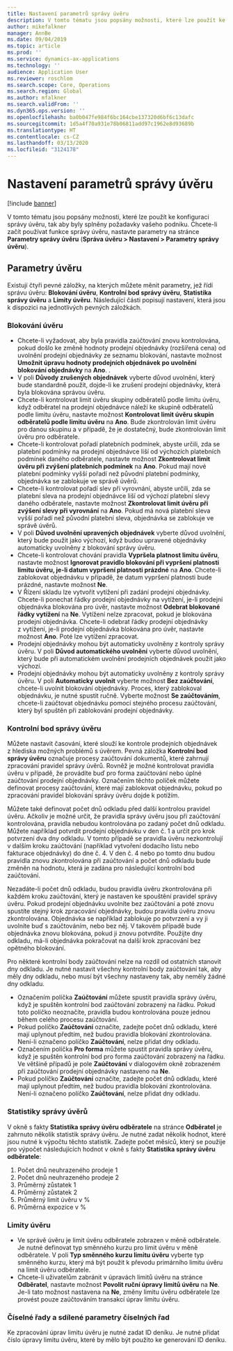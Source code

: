 ```yaml
---
title: Nastavení parametrů správy úvěru
description: V tomto tématu jsou popsány možnosti, které lze použít ke konfiguraci správy úvěru, tak aby byly splněny požadavky vašeho podniku.
author: mikefalkner
manager: AnnBe
ms.date: 09/04/2019
ms.topic: article
ms.prod: ''
ms.service: dynamics-ax-applications
ms.technology: ''
audience: Application User
ms.reviewer: roschlom
ms.search.scope: Core, Operations
ms.search.region: Global
ms.author: mfalkner
ms.search.validFrom: ''
ms.dyn365.ops.version: ''
ms.openlocfilehash: ba0b047fe984f6bc164cbe137320d6bf6c13dafc
ms.sourcegitcommit: 1d5a4f70a931e78b06811add97c1962e8d93689b
ms.translationtype: HT
ms.contentlocale: cs-CZ
ms.lasthandoff: 03/13/2020
ms.locfileid: "3124178"
---
```

# <a name="credit-management-parameters-setup"></a>Nastavení parametrů správy úvěru

[!include [banner](../includes/banner.md)]

V tomto tématu jsou popsány možnosti, které lze použít ke konfiguraci správy úvěru, tak aby byly splněny požadavky vašeho podniku. Chcete-li začít používat funkce správy úvěru, nastavte parametry na stránce **Parametry správy úvěru** (**Správa úvěru \> Nastavení \> Parametry správy úvěru**).

## <a name="credit-parameters"></a>Parametry úvěru

Existují čtyři pevné záložky, na kterých můžete měnit parametry, jež řídí správu úvěru: **Blokování úvěru**, **Kontrolní bod správy úvěru**, **Statistika správy úvěru** a **Limity úvěru**. Následující části popisují nastavení, která jsou k dispozici na jednotlivých pevných záložkách.

### <a name="credit-holds"></a>Blokování úvěru

- Chcete-li vyžadovat, aby byla pravidla zaúčtování znovu kontrolována, pokud došlo ke změně hodnoty prodejní objednávky (rozšířená cena) od uvolnění prodejní objednávky ze seznamu blokování, nastavte možnost **Umožnit úpravu hodnoty prodejních objednávek po uvolnění blokování objednávky** na **Ano**. .
- V poli **Důvody zrušených objednávek** vyberte důvod uvolnění, který bude standardně použit, dojde-li ke zrušení prodejní objednávky, která byla blokována správou úvěru.
- Chcete-li kontrolovat limit úvěru skupiny odběratelů podle limitu úvěru, když odběratel na prodejní objednávce náleží ke skupině odběratelů podle limitu úvěru, nastavte možnost **Kontrolovat limit úvěru skupin odběratelů podle limitu úvěru** na **Ano**. Bude zkontrolován limit úvěru pro danou skupinu a v případě, že je dostatečný, bude zkontrolován limit úvěru pro odběratele.
- Chcete-li kontrolovat pořadí platebních podmínek, abyste určili, zda se platební podmínky na prodejní objednávce liší od výchozích platebních podmínek daného odběratele, nastavte možnost **Zkontrolovat limit úvěru při zvýšení platebních podmínek** na **Ano**. Pokud mají nové platební podmínky vyšší pořadí než původní platební podmínky, objednávka se zablokuje ve správě úvěrů.
- Chcete-li kontrolovat pořadí slev při vyrovnání, abyste určili, zda se platební sleva na prodejní objednávce liší od výchozí platební slevy daného odběratele, nastavte možnost **Zkontrolovat limit úvěru při zvýšení slevy při vyrovnání** na **Ano**. Pokud má nová platební sleva vyšší pořadí než původní platební sleva, objednávka se zablokuje ve správě úvěrů.
- V poli **Důvod uvolnění upravených objednávek** vyberte důvod uvolnění, který bude použit jako výchozí, když budou upravené objednávky automaticky uvolněny z blokování správy úvěru.
- Chcete-li kontrolovat chování pravidla **Vypršela platnost limitu úvěru**, nastavte možnost **Ignorovat pravidlo blokování při vypršení platnosti limitu úvěru, je-li datum vypršení platnosti prázdné** na **Ano**. Chcete-li zablokovat objednávku v případě, že datum vypršení platnosti bude prázdné, nastavte možnost **Ne**.
- V Řízení skladu lze vytvořit vytížení při zadání prodejní objednávky. Chcete-li ponechat řádky prodejní objednávky na vytížení, je-li prodejní objednávka blokována pro úvěr, nastavte možnost **Odebrat blokované řádky vytížení** na **Ne**. Vytížení nelze zpracovat, pokud je blokována prodejní objednávka. Chcete-li odebrat řádky prodejní objednávky z vytížení, je-li prodejní objednávka blokována pro úvěr, nastavte možnost **Ano**. Poté lze vytížení zpracovat.
- Prodejní objednávky mohou být automaticky uvolněny z kontroly správy úvěru. V poli **Důvod automatického uvolnění** vyberte důvod uvolnění, který bude při automatickém uvolnění prodejních objednávek použit jako výchozí.
- Prodejní objednávky mohou být automaticky uvolněny z kontroly správy úvěru. V poli **Automaticky uvolnit** vyberte možnost **Bez zaúčtování**, chcete-li uvolnit blokování objednávky. Proces, který zablokoval objednávku, je nutné spustit ručně. Vyberte možnost **Se zaúčtováním**, chcete-li zaúčtovat objednávku pomocí stejného procesu zaúčtování, který byl spuštěn při zablokování prodejní objednávky.

### <a name="credit-management-checkpoint"></a>Kontrolní bod správy úvěru

Můžete nastavit časování, které slouží ke kontrole prodejních objednávek z hlediska možných problémů s úvěrem. Pevná záložka **Kontrolní bod správy úvěru** označuje procesy zaúčtování dokumentů, které zahrnují zpracování pravidel správy úvěrů. Rovněž je možné kontrolovat pravidla úvěru v případě, že provádíte buď pro forma zaúčtování nebo úplné zaúčtování prodejní objednávky. Označením těchto políček můžete definovat procesy zaúčtování, které mají zablokovat objednávku, pokud po zpracování pravidel blokování správy úvěru dojde k potížím.

Můžete také definovat počet dnů odkladu před další kontrolou pravidel úvěru. Ačkoliv je možné určit, že pravidla správy úvěru jsou při zaúčtování kontrolována, pravidla nebudou kontrolována po zadaný počet dnů odkladu. Můžete například potvrdit prodejní objednávku v den č. 1 a určit pro krok potvrzení dva dny odkladu. V tomto případě se pravidla úvěru nezkontrolují v dalším kroku zaúčtování (například vytvoření dodacího listu nebo fakturace objednávky) do dne č. 4. V den č. 4 nebo po tomto dnu budou pravidla znovu zkontrolována při zaúčtování a počet dnů odkladu bude změněn na hodnotu, která je zadána pro následující kontrolní bod zaúčtování.

Nezadáte-li počet dnů odkladu, budou pravidla úvěru zkontrolována při každém kroku zaúčtování, který je nastaven ke spouštění pravidel správy úvěru. Pokud prodejní objednávku uvolníte bez zaúčtování a poté znovu spustíte stejný krok zpracování objednávky, budou pravidla úvěru znovu zkontrolována. Objednávka se například zablokuje po potvrzení a vy ji uvolníte buď s zaúčtováním, nebo bez něj. V takovém případě bude objednávka znovu blokována, pokud ji znovu potvrdíte. Použijte dny odkladu, má-li objednávka pokračovat na další krok zpracování bez opětného blokování.

Pro některé kontrolní body zaúčtování nelze na rozdíl od ostatních stanovit dny odkladu. Je nutné nastavit všechny kontrolní body zaúčtování tak, aby měly dny odkladu, nebo musí být všechny nastaveny tak, aby neměly žádné dny odkladu.

- Označením políčka **Zaúčtování** můžete spustit pravidla správy úvěru, když je spuštěn kontrolní bod zaúčtování zobrazený na řádku. Pokud toto políčko neoznačíte, pravidla budou kontrolována pouze jednou během celého procesu zaúčtování.
- Pokud políčko **Zaúčtování** označíte, zadejte počet dnů odkladu, které mají uplynout předtím, než budou pravidla blokování zkontrolována. Není-li označeno políčko **Zaúčtování**, nelze přidat dny odkladu.
- Označením políčka **Pro forma** můžete spustit pravidla správy úvěru, když je spuštěn kontrolní bod pro forma zaúčtování zobrazený na řádku. Ve většině případů je pole **Zaúčtování** v dialogovém okně zobrazeném při zaúčtování prodejní objednávky nastaveno na **Ne**.
- Pokud políčko **Zaúčtování** označíte, zadejte počet dnů odkladu, které mají uplynout předtím, než budou pravidla blokování zkontrolována. Není-li označeno políčko **Zaúčtování**, nelze přidat dny odkladu.

### <a name="credit-management-statistics"></a>Statistiky správy úvěrů

V okně s fakty **Statistika správy úvěru odběratele** na stránce **Odběratel** je zahrnuto několik statistik správy úvěru. Je nutné zadat několik hodnot, které jsou nutné k výpočtu těchto statistik. Zadejte počet měsíců, který se použije pro výpočet následujících hodnot v okně s fakty **Statistika správy úvěru odběratele**:

1. Počet dnů neuhrazeného prodeje 1
2. Počet dnů neuhrazeného prodeje 2
3. Průměrný zůstatek 1
4. Průměrný zůstatek 2
5. Průměrný limit úvěru v %
6. Průměrná expozice v %

### <a name="credit-limits"></a>Limity úvěru

- Ve správě úvěru je limit úvěru odběratele zobrazen v měně odběratele. Je nutné definovat typ směnného kurzu pro limit úvěru v měně odběratele. V poli **Typ směnného kurzu limitu úvěru** vyberte typ směnného kurzu, který má být použit k převodu primárního limitu úvěru na limit úvěru odběratele.
- Chcete-li uživatelům zabránit v úpravách limitů úvěru na stránce **Odběratel**, nastavte možnost **Povolit ruční úpravy limitů úvěru** na **Ne**. Je-li tato možnost nastavena na **Ne**, změny limitu úvěru odběratele lze provést pouze zaúčtováním transakcí úprav limitu úvěru.

### <a name="number-sequences-and-shared-number-sequence-parameters"></a>Číselné řady a sdílené parametry číselných řad

Ke zpracování úprav limitu úvěru je nutné zadat ID deníku. Je nutné přidat číslo úpravy limitu úvěru, které by mělo být použito ke generování ID deníku.
